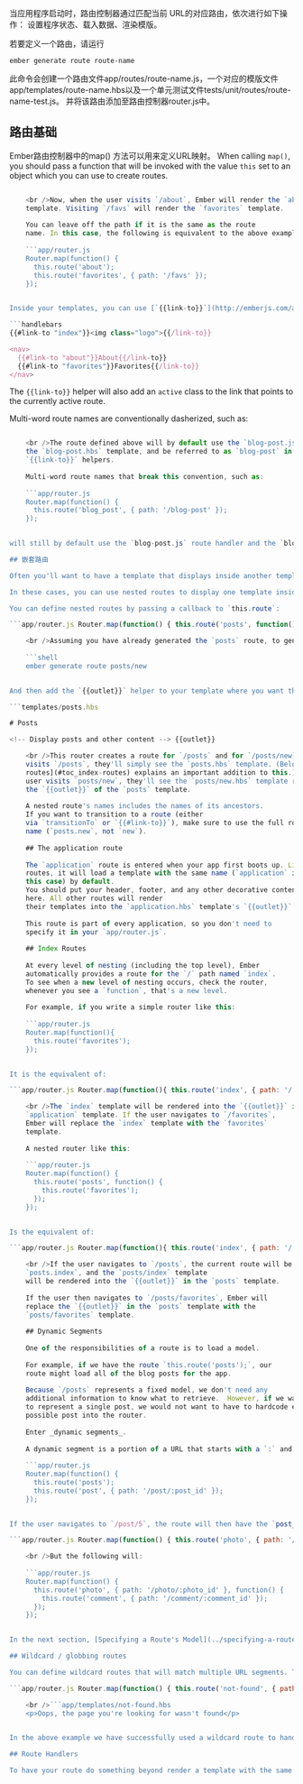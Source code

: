 当应用程序启动时，路由控制器通过匹配当前 URL的对应路由，依次进行如下操作： 设置程序状态、载入数据、渲染模版。

若要定义一个路由，请运行

```shell
ember generate route route-name
```

此命令会创建一个路由文件app/routes/route-name.js，一个对应的模版文件app/templates/route-name.hbs以及一个单元测试文件tests/unit/routes/route-name-test.js。 并将该路由添加至路由控制器router.js中。

## 路由基础

Ember路由控制器中的map() 方法可以用来定义URL映射。 When calling `map()`, you should pass a function that will be invoked with the value `this` set to an object which you can use to create routes.

```app/router.js Router.map(function() { this.route('about', { path: '/about' }); this.route('favorites', { path: '/favs' }); });

    <br />Now, when the user visits `/about`, Ember will render the `about`
    template. Visiting `/favs` will render the `favorites` template.
    
    You can leave off the path if it is the same as the route
    name. In this case, the following is equivalent to the above example:
    
    ```app/router.js
    Router.map(function() {
      this.route('about');
      this.route('favorites', { path: '/favs' });
    });
    

Inside your templates, you can use [`{{link-to}}`](http://emberjs.com/api/classes/Ember.Templates.helpers.html#method_link-to) to navigate between routes, using the name that you provided to the `route` method.

```handlebars
{{#link-to "index"}}<img class="logo">{{/link-to}}

<nav>
  {{#link-to "about"}}About{{/link-to}}
  {{#link-to "favorites"}}Favorites{{/link-to}}
</nav>
```

The `{{link-to}}` helper will also add an `active` class to the link that points to the currently active route.

Multi-word route names are conventionally dasherized, such as:

```app/router.js Router.map(function() { this.route('blog-post', { path: '/blog-post' }); });

    <br />The route defined above will by default use the `blog-post.js` route handler,
    the `blog-post.hbs` template, and be referred to as `blog-post` in any
    `{{link-to}}` helpers.
    
    Multi-word route names that break this convention, such as:
    
    ```app/router.js
    Router.map(function() {
      this.route('blog_post', { path: '/blog-post' });
    });
    

will still by default use the `blog-post.js` route handler and the `blog-post.hbs` template, but will be referred to as `blog_post` in any `{{link-to}}` helpers.

## 嵌套路由

Often you'll want to have a template that displays inside another template. For example, in a blogging application, instead of going from a list of blog posts to creating a new post, you might want to have the post creation page display next to the list.

In these cases, you can use nested routes to display one template inside of another.

You can define nested routes by passing a callback to `this.route`:

```app/router.js Router.map(function() { this.route('posts', function() { this.route('new'); }); });

    <br />Assuming you have already generated the `posts` route, to generate the above nested route you would run:
    
    ```shell
    ember generate route posts/new
    

And then add the `{{outlet}}` helper to your template where you want the nested template to display:

```templates/posts.hbs 

# Posts

<!-- Display posts and other content --> {{outlet}}

    <br />This router creates a route for `/posts` and for `/posts/new`. When a user
    visits `/posts`, they'll simply see the `posts.hbs` template. (Below, [index
    routes](#toc_index-routes) explains an important addition to this.) When the
    user visits `posts/new`, they'll see the `posts/new.hbs` template rendered into
    the `{{outlet}}` of the `posts` template.
    
    A nested route's names includes the names of its ancestors.
    If you want to transition to a route (either
    via `transitionTo` or `{{#link-to}}`), make sure to use the full route
    name (`posts.new`, not `new`).
    
    ## The application route
    
    The `application` route is entered when your app first boots up. Like other
    routes, it will load a template with the same name (`application` in
    this case) by default.
    You should put your header, footer, and any other decorative content
    here. All other routes will render
    their templates into the `application.hbs` template's `{{outlet}}`.
    
    This route is part of every application, so you don't need to
    specify it in your `app/router.js`.
    
    ## Index Routes
    
    At every level of nesting (including the top level), Ember
    automatically provides a route for the `/` path named `index`.
    To see when a new level of nesting occurs, check the router,
    whenever you see a `function`, that's a new level.
    
    For example, if you write a simple router like this:
    
    ```app/router.js
    Router.map(function(){
      this.route('favorites');
    });
    

It is the equivalent of:

```app/router.js Router.map(function(){ this.route('index', { path: '/' }); this.route('favorites'); });

    <br />The `index` template will be rendered into the `{{outlet}}` in the
    `application` template. If the user navigates to `/favorites`,
    Ember will replace the `index` template with the `favorites`
    template.
    
    A nested router like this:
    
    ```app/router.js
    Router.map(function() {
      this.route('posts', function() {
        this.route('favorites');
      });
    });
    

Is the equivalent of:

```app/router.js Router.map(function(){ this.route('index', { path: '/' }); this.route('posts', function() { this.route('index', { path: '/' }); this.route('favorites'); }); });

    <br />If the user navigates to `/posts`, the current route will be
    `posts.index`, and the `posts/index` template
    will be rendered into the `{{outlet}}` in the `posts` template.
    
    If the user then navigates to `/posts/favorites`, Ember will
    replace the `{{outlet}}` in the `posts` template with the
    `posts/favorites` template.
    
    ## Dynamic Segments
    
    One of the responsibilities of a route is to load a model.
    
    For example, if we have the route `this.route('posts');`, our
    route might load all of the blog posts for the app.
    
    Because `/posts` represents a fixed model, we don't need any
    additional information to know what to retrieve.  However, if we want a route
    to represent a single post, we would not want to have to hardcode every
    possible post into the router.
    
    Enter _dynamic segments_.
    
    A dynamic segment is a portion of a URL that starts with a `:` and is followed by an identifier.
    
    ```app/router.js
    Router.map(function() {
      this.route('posts');
      this.route('post', { path: '/post/:post_id' });
    });
    

If the user navigates to `/post/5`, the route will then have the `post_id` of `5` to use to load the correct post. Ember follows the convention of `:model-name_id` for two reasons. The first reason is that Routes know how to fetch the right model by default, if you follow the convention. The second is that `params` is an object, and can only have one value associated with a key. To put it in code, the following will *not* work properly:

```app/router.js Router.map(function() { this.route('photo', { path: '/photo/:id' }, function() { this.route('comment', { path: '/comment/:id' }); }); });

    <br />But the following will:
    
    ```app/router.js
    Router.map(function() {
      this.route('photo', { path: '/photo/:photo_id' }, function() {
        this.route('comment', { path: '/comment/:comment_id' });
      });
    });
    

In the next section, [Specifying a Route's Model](../specifying-a-routes-model), you will learn more about how to load a model.

## Wildcard / globbing routes

You can define wildcard routes that will match multiple URL segments. This could be used, for example, if you'd like a catch-all route which is useful when the user enters an incorrect URL not managed by your app. Wildcard routes begin with an asterisk.

```app/router.js Router.map(function() { this.route('not-found', { path: '/*path' }); });

    <br />```app/templates/not-found.hbs
    <p>Oops, the page you're looking for wasn't found</p>
    

In the above example we have successfully used a wildcard route to handle all routes not managed by our application so that when a user navigates to `/a/non-existent/path` they will be shown a message that says the page they're looking for wasn't found.

## Route Handlers

To have your route do something beyond render a template with the same name, you'll need to create a route handler. The following guides will explore the different features of route handlers. For more information on routes, see the API documentation for [the router](http://emberjs.com/api/classes/Ember.Router.html) and for [route handlers](http://emberjs.com/api/classes/Ember.Route.html).